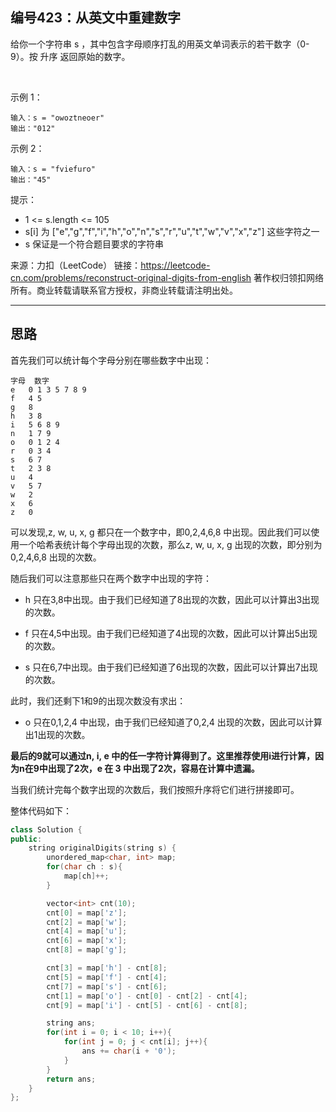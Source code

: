 ## 编号423：从英文中重建数字

给你一个字符串 s ，其中包含字母顺序打乱的用英文单词表示的若干数字（0-9）。按 升序 返回原始的数字。

 

示例 1：
```
输入：s = "owoztneoer"
输出："012"
```
示例 2：
```
输入：s = "fviefuro"
输出："45" 
```
提示：

* 1 <= s.length <= 105
* s[i] 为 ["e","g","f","i","h","o","n","s","r","u","t","w","v","x","z"] 这些字符之一
* s 保证是一个符合题目要求的字符串

来源：力扣（LeetCode）
链接：https://leetcode-cn.com/problems/reconstruct-original-digits-from-english
著作权归领扣网络所有。商业转载请联系官方授权，非商业转载请注明出处。

---
## 思路

首先我们可以统计每个字母分别在哪些数字中出现：
```
字母	数字
e	0 1 3 5 7 8 9
f	4 5
g	8
h	3 8
i	5 6 8 9
n	1 7 9
o	0 1 2 4
r	0 3 4
s	6 7
t	2 3 8
u	4
v	5 7
w	2
x	6
z	0
```
可以发现,z, w, u, x, g 都只在一个数字中，即0,2,4,6,8 中出现。因此我们可以使用一个哈希表统计每个字母出现的次数，那么z, w, u, x, g 出现的次数，即分别为0,2,4,6,8 出现的次数。

随后我们可以注意那些只在两个数字中出现的字符：

* h 只在3,8中出现。由于我们已经知道了8出现的次数，因此可以计算出3出现的次数。

* f 只在4,5中出现。由于我们已经知道了4出现的次数，因此可以计算出5出现的次数。

* s 只在6,7中出现。由于我们已经知道了6出现的次数，因此可以计算出7出现的次数。

此时，我们还剩下1和9的出现次数没有求出：

* o 只在0,1,2,4 中出现，由于我们已经知道了0,2,4 出现的次数，因此可以计算出1出现的次数。

**最后的9就可以通过n, i, e 中的任一字符计算得到了。这里推荐使用i进行计算，因为n在9中出现了2次，e 在 3 中出现了2次，容易在计算中遗漏。**

当我们统计完每个数字出现的次数后，我们按照升序将它们进行拼接即可。



整体代码如下：
```c++
class Solution {
public:
    string originalDigits(string s) {
        unordered_map<char, int> map;
        for(char ch : s){
            map[ch]++;
        }

        vector<int> cnt(10);
        cnt[0] = map['z'];
        cnt[2] = map['w'];
        cnt[4] = map['u'];
        cnt[6] = map['x'];
        cnt[8] = map['g'];

        cnt[3] = map['h'] - cnt[8];
        cnt[5] = map['f'] - cnt[4];
        cnt[7] = map['s'] - cnt[6];
        cnt[1] = map['o'] - cnt[0] - cnt[2] - cnt[4];
        cnt[9] = map['i'] - cnt[5] - cnt[6] - cnt[8];

        string ans;
        for(int i = 0; i < 10; i++){
            for(int j = 0; j < cnt[i]; j++){
                ans += char(i + '0');
            }
        }
        return ans;
    }
};
```